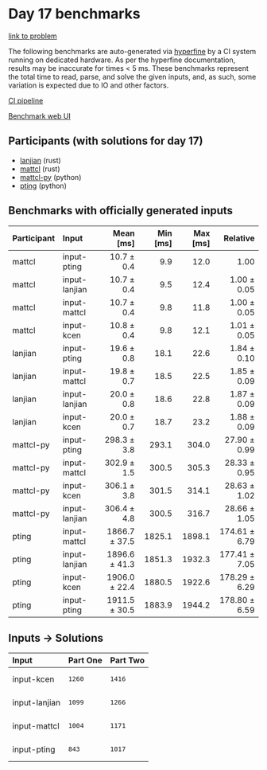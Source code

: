 # Day 17 benchmarks

[link to problem](https://adventofcode.com/2023/day/17)

The following benchmarks are auto-generated via
[hyperfine](https://github.com/sharkdp/hyperfine) by a CI system running on
dedicated hardware. As per the hyperfine documentation, results may be
inaccurate for times < 5 ms. These benchmarks represent the total time to read,
parse, and solve the given inputs, and, as such, some variation is expected due
to IO and other factors.

[CI pipeline](http://ci.papercode.net:8080/teams/main/pipelines/aoc2023)

[Benchmark web UI](https://aoc.ancalagon.black)


## Participants (with solutions for day 17)

- [lanjian](https://github.com/lanjian/aoc-2023) (rust)
- [mattcl](https://github.com/mattcl/aoc2023) (rust)
- [mattcl-py](https://github.com/mattcl/aoc2023-py) (python)
- [pting](https://github.com/pting/aoc2023) (python)


## Benchmarks with officially generated inputs

| Participant | Input | Mean [ms] | Min [ms] | Max [ms] | Relative |
|:---|:---|---:|---:|---:|---:|
| mattcl | input-pting | 10.7 ± 0.4 | 9.9 | 12.0 | 1.00 |
| mattcl | input-lanjian | 10.7 ± 0.4 | 9.5 | 12.4 | 1.00 ± 0.05 |
| mattcl | input-mattcl | 10.7 ± 0.4 | 9.8 | 11.8 | 1.00 ± 0.05 |
| mattcl | input-kcen | 10.8 ± 0.4 | 9.8 | 12.1 | 1.01 ± 0.05 |
| lanjian | input-pting | 19.6 ± 0.8 | 18.1 | 22.6 | 1.84 ± 0.10 |
| lanjian | input-mattcl | 19.8 ± 0.7 | 18.5 | 22.5 | 1.85 ± 0.09 |
| lanjian | input-lanjian | 20.0 ± 0.8 | 18.6 | 22.8 | 1.87 ± 0.09 |
| lanjian | input-kcen | 20.0 ± 0.7 | 18.7 | 23.2 | 1.88 ± 0.09 |
| mattcl-py | input-pting | 298.3 ± 3.8 | 293.1 | 304.0 | 27.90 ± 0.99 |
| mattcl-py | input-mattcl | 302.9 ± 1.5 | 300.5 | 305.3 | 28.33 ± 0.95 |
| mattcl-py | input-kcen | 306.1 ± 3.8 | 301.5 | 314.1 | 28.63 ± 1.02 |
| mattcl-py | input-lanjian | 306.4 ± 4.8 | 300.5 | 316.7 | 28.66 ± 1.05 |
| pting | input-mattcl | 1866.7 ± 37.5 | 1825.1 | 1898.1 | 174.61 ± 6.79 |
| pting | input-lanjian | 1896.6 ± 41.3 | 1851.3 | 1932.3 | 177.41 ± 7.05 |
| pting | input-kcen | 1906.0 ± 22.4 | 1880.5 | 1922.6 | 178.29 ± 6.29 |
| pting | input-pting | 1911.5 ± 30.5 | 1883.9 | 1944.2 | 178.80 ± 6.59 |


## Inputs -> Solutions

| Input | Part One | Part Two |
|:---|:---|:---|
|input-kcen|<pre>1260</pre>|<pre>1416</pre>|
|input-lanjian|<pre>1099</pre>|<pre>1266</pre>|
|input-mattcl|<pre>1004</pre>|<pre>1171</pre>|
|input-pting|<pre>843</pre>|<pre>1017</pre>|